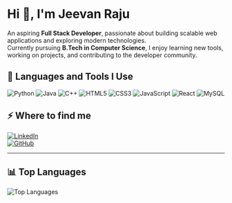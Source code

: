 # Hi 👋, I'm Jeevan Raju

An aspiring **Full Stack Developer**, passionate about building scalable web applications and exploring modern technologies.  
Currently pursuing **B.Tech in Computer Science**, I enjoy learning new tools, working on projects, and contributing to the developer community.  

## 🚀 Languages and Tools I Use
![Python](https://img.icons8.com/color/48/000000/python.png)
![Java](https://img.icons8.com/color/48/000000/java-coffee-cup-logo.png)
![C++](https://img.icons8.com/color/48/000000/c-plus-plus-logo.png)
![HTML5](https://img.icons8.com/color/48/000000/html-5.png)
![CSS3](https://img.icons8.com/color/48/000000/css3.png)
![JavaScript](https://img.icons8.com/color/48/000000/javascript.png)
![React](https://img.icons8.com/color/48/000000/react-native.png)
![MySQL](https://img.icons8.com/color/48/000000/mysql-logo.png)

## ⚡ Where to find me
[![LinkedIn](https://img.shields.io/badge/LinkedIn-Connect-blue)](https://www.linkedin.com/)  
[![GitHub](https://img.shields.io/badge/GitHub-Follow-black)](https://github.com/jeevanraju09)

---

## 📊 Top Languages
![Top Languages](https://github-readme-stats.vercel.app/api/top-langs/?username=jeevanraju09&layout=compact&theme=dark&langs_count=6&hide=c,html,css)
